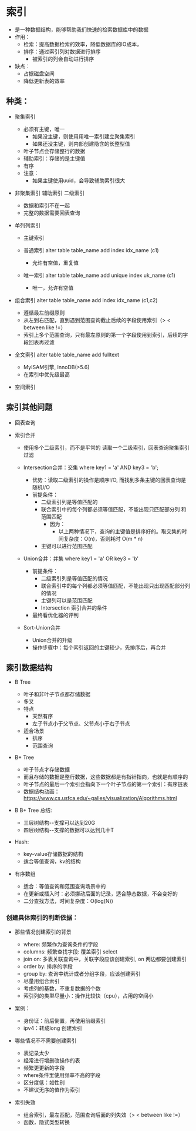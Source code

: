 # 索引
- 是一种数据结构，能够帮助我们快速的检索数据库中的数据
- 作用：
  - 检索：提⾼数据检索的效率，降低数据库的IO成本，
  - 排序：通过索引列对数据进⾏排序
    - 被索引的列会⾃动进⾏排序
- 缺点：
  - 占据磁盘空间
  - 降低更新表的效率

## 种类：
- 聚集索引
  - 必须有主键，唯一
    - 如果没主键，则使⽤用唯⼀索引建⽴聚集索引
    - 如果还没主键，则内部创建隐含的长整型值
  - 叶⼦节点会存储整行的数据
  - 辅助索引：存储的是主键值
  - 有序
  - 注意：
    - 如果主键使用uuid，会导致辅助索引很大

- 非聚集索引 辅助索引 二级索引
  - 数据和索引不在一起
  - 完整的数据需要回表查询

- 单列列索引
  - 主键索引

  - 普通索引 alter table table_name add index idx_name (c1)
    - 允许有空值，重复值

  - 唯一索引 alter table table_name add unique index uk_name (c1)
    - 唯一，允许有空值

- 组合索引 alter table table_name add index idx_name (c1,c2)
  - 遵循最左前缀原则
  - 从左到右匹配，直到遇到范围查询截止后续的字段使用索引（> < between like !=）
  - 索引上多个范围查询，只有最左原则的第一个字段使用到索引，后续的字段回表再过滤

- 全文索引 alter table table_name add fulltext
  - MyISAM引擎, InnoDB(>5.6)
  - 在索引中优先级最⾼

- 空间索引

## 索引其他问题
- 回表查询

- 索引合并
  - 使用多个二级索引，而不是平常的 读取一个二级索引，回表查询聚集索引过滤

  - Intersection合并：交集 where key1 = 'a' AND key3 = 'b';
    - 优势：读取二级索引的操作是顺序I/O, 而找到多条主键的回表查询是随机I/O
    - 前提条件：
      - 二级索引列是等值匹配的
      - 联合索引中的每个列都必须等值匹配，不能出现只匹配部分列 和 范围匹配
        - 因为：
          - 以上两种情况下，查询的主键值是排序好的。取交集的时间复杂度：O(n)，否则耗时 O(m * n)
      - 主键可以进行范围匹配

  - Union合并：并集 where key1 = 'a' OR key3 = 'b'
    - 前提条件：
      - 二级索引列是等值匹配的情况
      - 联合索引中的每个列都必须等值匹配，不能出现只出现匹配部分列的情况
      - 主键列可以是范围匹配
      - Intersection 索引合并的条件
    - 最终看优化器的评判

  - Sort-Union合并
    - Union合并的升级
    - 操作步骤中：每个索引返回的主键较少，先排序后，再合并



## 索引数据结构
- B Tree
  - 叶子和⾮叶⼦节点都存储数据
  - 多叉
  - 特点
    - 天然有序
    - 左子节点小于父节点、父节点小于右子节点
  - 适合场景
    - 排序
    - 范围查询

- B+ Tree
  - 叶子节点才存储数据
  - ⽽且存储的数据是整行数据，这些数据都是有指针指向，也就是有顺序的
  - 叶子节点的最后一个索引会指向下一个叶子节点的第一个索引：有序链表
  - 数据结构动画：https://www.cs.usfca.edu/~galles/visualization/Algorithms.html

- B B+ Tree 总结:
  - 三层树结构--支撑可以达到20G
  - 四层树结构--⽀撑的数据可以达到⼏十T


- Hash:
  - key-value存储数据的结构
  - 适合等值查询，kv的结构

- 有序数组
  - 适合：等值查询和范围查询场景中的
  - 在更新或插入时：必须挪动后面的记录，适合静态数据，不会变好的
  - 二分查找方法，时间复杂度：O(log(N))


### 创建具体索引的判断依据：
- 那些情况创建索引的背景
  - where: 频繁作为查询条件的字段  
  - columns: 频繁查找字段: 覆盖索引 select
  - join on: 多表关联查询中，关联字段应该创建索引, on 两边都要创建索引
  - order by: 排序的字段
  - group by: 查询中统计或者分组字段，应该创建索引
  - 尽量用组合索引
  - 考虑列的基数，不重复数据的个数
  - 索引列的类型尽量小：操作比较快（cpu），占用的空间小

- 案例：
  - 身份证：前后倒置，再使用前缀索引
  - ipv4：转成long 创建索引

- 哪些情况不不需要创建索引
  - 表记录太少
  - 经常进行增删改操作的表
  - 频繁更更新的字段
  - where条件⾥使⽤频率不高的字段
  - 区分度低：如性别
  - 不建议无序的值作为索引

- 索引失效
  - 组合索引，最左匹配，范围查询后面的列失效（> < between like !=）
  - 函数，隐式类型转换
